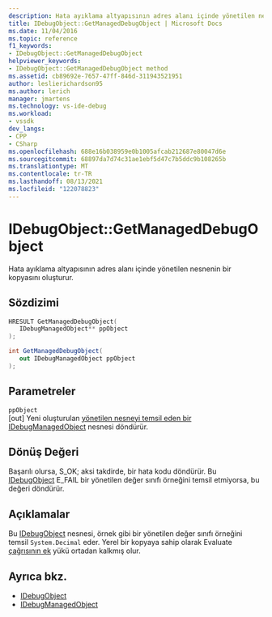 ```yaml
---
description: Hata ayıklama altyapısının adres alanı içinde yönetilen nesnenin bir kopyasını oluşturur.
title: IDebugObject::GetManagedDebugObject | Microsoft Docs
ms.date: 11/04/2016
ms.topic: reference
f1_keywords:
- IDebugObject::GetManagedDebugObject
helpviewer_keywords:
- IDebugObject::GetManagedDebugObject method
ms.assetid: cb89692e-7657-47ff-846d-311943521951
author: leslierichardson95
ms.author: lerich
manager: jmartens
ms.technology: vs-ide-debug
ms.workload:
- vssdk
dev_langs:
- CPP
- CSharp
ms.openlocfilehash: 688e16b038959e0b1005afcab212687e80047d6e
ms.sourcegitcommit: 68897da7d74c31ae1ebf5d47c7b5ddc9b108265b
ms.translationtype: MT
ms.contentlocale: tr-TR
ms.lasthandoff: 08/13/2021
ms.locfileid: "122078823"
---
```

# <a name="idebugobjectgetmanageddebugobject"></a>IDebugObject::GetManagedDebugObject
Hata ayıklama altyapısının adres alanı içinde yönetilen nesnenin bir kopyasını oluşturur.

## <a name="syntax"></a>Sözdizimi

```cpp
HRESULT GetManagedDebugObject( 
   IDebugManagedObject** ppObject
);
```

```csharp
int GetManagedDebugObject(
   out IDebugManagedObject ppObject
);
```

## <a name="parameters"></a>Parametreler
`ppObject`\
[out] Yeni oluşturulan [yönetilen nesneyi temsil eden bir IDebugManagedObject](../../../extensibility/debugger/reference/idebugmanagedobject.md) nesnesi döndürür.

## <a name="return-value"></a>Dönüş Değeri
 Başarılı olursa, S_OK; aksi takdirde, bir hata kodu döndürür. Bu [IDebugObject](../../../extensibility/debugger/reference/idebugobject.md) E_FAIL bir yönetilen değer sınıfı örneğini temsil etmiyorsa, bu değeri döndürür.

## <a name="remarks"></a>Açıklamalar
 Bu [IDebugObject](../../../extensibility/debugger/reference/idebugobject.md) nesnesi, örnek gibi bir yönetilen değer sınıfı örneğini temsil `System.Decimal` eder. Yerel bir kopyaya sahip olarak Evaluate [çağrısının ek](../../../extensibility/debugger/reference/idebugfunctionobject-evaluate.md) yükü ortadan kalkmış olur.

## <a name="see-also"></a>Ayrıca bkz.
- [IDebugObject](../../../extensibility/debugger/reference/idebugobject.md)
- [IDebugManagedObject](../../../extensibility/debugger/reference/idebugmanagedobject.md)
